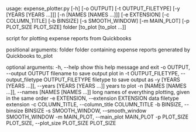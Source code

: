 usage: expense_plotter.py [-h] [-o OUTPUT] [-t OUTPUT_FILETYPE]
                          [-y [YEARS [YEARS ...]]] [-n [NAMES [NAMES ...]]]
                          [-e EXTENSION] [-c COLUMN_TITLE] [-b BINSIZE]
                          [-s SMOOTH_WINDOW] [-m MAIN_PLOT]
                          [-p PLOT_SIZE PLOT_SIZE]
                          folder [to_plot [to_plot ...]]

script for plotting expense reports from Quickbooks

positional arguments:
  folder                folder containing expense reports generated by
                        Quickbooks
  to_plot

optional arguments:
  -h, --help            show this help message and exit
  -o OUTPUT, --output OUTPUT
                        filename to save output plot in
  -t OUTPUT_FILETYPE, --output_filetype OUTPUT_FILETYPE
                        filetype to save output as
  -y [YEARS [YEARS ...]], --years [YEARS [YEARS ...]]
                        years to plot
  -n [NAMES [NAMES ...]], --names [NAMES [NAMES ...]]
                        long names of everything plotting, given in the same
                        order
  -e EXTENSION, --extension EXTENSION
                        data filetype extension
  -c COLUMN_TITLE, --column_title COLUMN_TITLE
  -b BINSIZE, --binsize BINSIZE
  -s SMOOTH_WINDOW, --smooth_window SMOOTH_WINDOW
  -m MAIN_PLOT, --main_plot MAIN_PLOT
  -p PLOT_SIZE PLOT_SIZE, --plot_size PLOT_SIZE PLOT_SIZE
